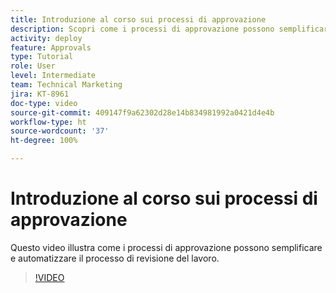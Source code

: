 ```yaml
---
title: Introduzione al corso sui processi di approvazione
description: Scopri come i processi di approvazione possono semplificare e automatizzare il processo di revisione del lavoro.
activity: deploy
feature: Approvals
type: Tutorial
role: User
level: Intermediate
team: Technical Marketing
jira: KT-8961
doc-type: video
source-git-commit: 409147f9a62302d28e14b834981992a0421d4e4b
workflow-type: ht
source-wordcount: '37'
ht-degree: 100%

---
```


# Introduzione al corso sui processi di approvazione

Questo video illustra come i processi di approvazione possono semplificare e automatizzare il processo di revisione del lavoro.

>[!VIDEO](https://video.tv.adobe.com/v/335224/?quality=12&learn=on)
